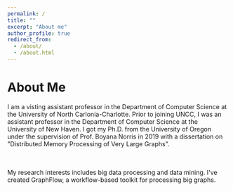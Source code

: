 ```yaml
---
permalink: /
title: ""
excerpt: "About me"
author_profile: true
redirect_from: 
  - /about/
  - /about.html
---
```


<h1> About Me </h1>

I am a visting assistant professor in the Department of Computer Science at the University of North Carlonia-Charlotte.
Prior to joining UNCC, I was an assistant professor in the Department of Computer Science at the University of New Haven.
I got my Ph.D. from the University of Oregon under the supervision of Prof. Boyana Norris in 2019 with a dissertation on "Distributed Memory Processing of Very Large Graphs". 

<br>
<br>
My research interests includes big data processing and data mining. I've created GraphFlow, a workflow-based toolkit for processing big graphs. 

